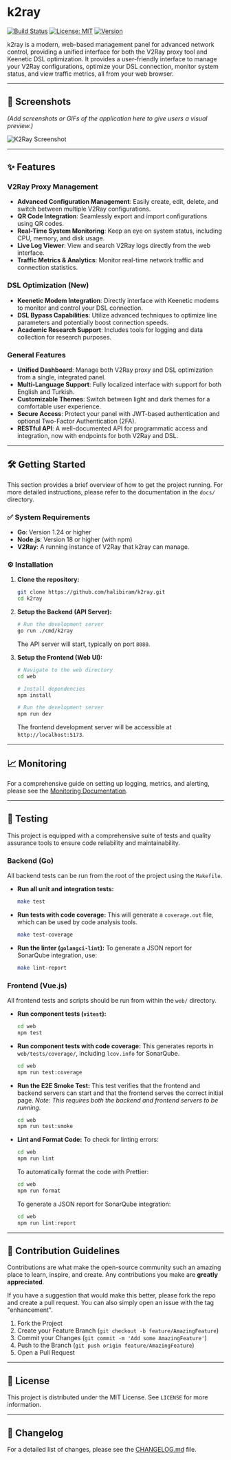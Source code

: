 # k2ray

[![Build Status](https://img.shields.io/badge/build-passing-brightgreen)](https://github.com/halibiram/k2ray)
[![License: MIT](https://img.shields.io/badge/License-MIT-yellow.svg)](https://opensource.org/licenses/MIT)
[![Version](https://img.shields.io/badge/version-v1.0.0-blue)](https://github.com/halibiram/k2ray/releases)

k2ray is a modern, web-based management panel for advanced network control, providing a unified interface for both the V2Ray proxy tool and Keenetic DSL optimization. It provides a user-friendly interface to manage your V2Ray configurations, optimize your DSL connection, monitor system status, and view traffic metrics, all from your web browser.

---

## 📸 Screenshots

*(Add screenshots or GIFs of the application here to give users a visual preview.)*

![K2Ray Screenshot](https://place-hold.it/800x450/663399/ffffff?text=k2ray%20UI%20Screenshot)

---

## ✨ Features

### V2Ray Proxy Management

*   **Advanced Configuration Management**: Easily create, edit, delete, and switch between multiple V2Ray configurations.
*   **QR Code Integration**: Seamlessly export and import configurations using QR codes.
*   **Real-Time System Monitoring**: Keep an eye on system status, including CPU, memory, and disk usage.
*   **Live Log Viewer**: View and search V2Ray logs directly from the web interface.
*   **Traffic Metrics & Analytics**: Monitor real-time network traffic and connection statistics.

### DSL Optimization (New)

*   **Keenetic Modem Integration**: Directly interface with Keenetic modems to monitor and control your DSL connection.
*   **DSL Bypass Capabilities**: Utilize advanced techniques to optimize line parameters and potentially boost connection speeds.
*   **Academic Research Support**: Includes tools for logging and data collection for research purposes.

### General Features

*   **Unified Dashboard**: Manage both V2Ray proxy and DSL optimization from a single, integrated panel.
*   **Multi-Language Support**: Fully localized interface with support for both English and Turkish.
*   **Customizable Themes**: Switch between light and dark themes for a comfortable user experience.
*   **Secure Access**: Protect your panel with JWT-based authentication and optional Two-Factor Authentication (2FA).
*   **RESTful API**: A well-documented API for programmatic access and integration, now with endpoints for both V2Ray and DSL.

---

## 🛠️ Getting Started

This section provides a brief overview of how to get the project running. For more detailed instructions, please refer to the documentation in the `docs/` directory.

### ✅ System Requirements

*   **Go**: Version 1.24 or higher
*   **Node.js**: Version 18 or higher (with npm)
*   **V2Ray**: A running instance of V2Ray that k2ray can manage.

### ⚙️ Installation

1.  **Clone the repository:**
    ```bash
    git clone https://github.com/halibiram/k2ray.git
    cd k2ray
    ```

2.  **Setup the Backend (API Server):**
    ```bash
    # Run the development server
    go run ./cmd/k2ray
    ```
    The API server will start, typically on port `8080`.

3.  **Setup the Frontend (Web UI):**
    ```bash
    # Navigate to the web directory
    cd web

    # Install dependencies
    npm install

    # Run the development server
    npm run dev
    ```
    The frontend development server will be accessible at `http://localhost:5173`.

---

## 📈 Monitoring

For a comprehensive guide on setting up logging, metrics, and alerting, please see the [Monitoring Documentation](./docs/monitoring.md).

---

## 🧪 Testing

This project is equipped with a comprehensive suite of tests and quality assurance tools to ensure code reliability and maintainability.

### Backend (Go)

All backend tests can be run from the root of the project using the `Makefile`.

*   **Run all unit and integration tests:**
    ```bash
    make test
    ```

*   **Run tests with code coverage:**
    This will generate a `coverage.out` file, which can be used by code analysis tools.
    ```bash
    make test-coverage
    ```

*   **Run the linter (`golangci-lint`):**
    To generate a JSON report for SonarQube integration, use:
    ```bash
    make lint-report
    ```

### Frontend (Vue.js)

All frontend tests and scripts should be run from within the `web/` directory.

*   **Run component tests (`vitest`):**
    ```bash
    cd web
    npm test
    ```

*   **Run component tests with code coverage:**
    This generates reports in `web/tests/coverage/`, including `lcov.info` for SonarQube.
    ```bash
    cd web
    npm run test:coverage
    ```

*   **Run the E2E Smoke Test:**
    This test verifies that the frontend and backend servers can start and that the frontend serves the correct initial page.
    *Note: This requires both the backend and frontend servers to be running.*
    ```bash
    cd web
    npm run test:smoke
    ```

*   **Lint and Format Code:**
    To check for linting errors:
    ```bash
    cd web
    npm run lint
    ```
    To automatically format the code with Prettier:
    ```bash
    cd web
    npm run format
    ```
    To generate a JSON report for SonarQube integration:
    ```bash
    cd web
    npm run lint:report
    ```

---

## 🤝 Contribution Guidelines

Contributions are what make the open-source community such an amazing place to learn, inspire, and create. Any contributions you make are **greatly appreciated**.

If you have a suggestion that would make this better, please fork the repo and create a pull request. You can also simply open an issue with the tag "enhancement".

1.  Fork the Project
2.  Create your Feature Branch (`git checkout -b feature/AmazingFeature`)
3.  Commit your Changes (`git commit -m 'Add some AmazingFeature'`)
4.  Push to the Branch (`git push origin feature/AmazingFeature`)
5.  Open a Pull Request

---

## 📄 License

This project is distributed under the MIT License. See `LICENSE` for more information.

---

## 📜 Changelog

For a detailed list of changes, please see the [CHANGELOG.md](./CHANGELOG.md) file.